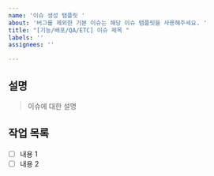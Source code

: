 ```yaml
---
name: '이슈 생성 탬플릿 '
about: '버그를 제외한 기본 이슈는 해당 이슈 탬플릿을 사용해주세요. '
title: "[기능/배포/QA/ETC] 이슈 제목 "
labels: ''
assignees: ''

---
```


## 설명 
> 이슈에 대한 설명 

## 작업 목록 
- [ ] 내용 1
- [ ] 내용 2

